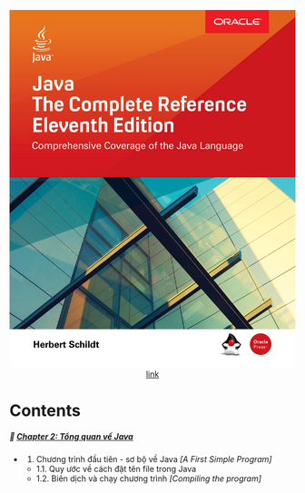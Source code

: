 <div align="center">

  ![](./images/book_cover.jpg)
  [link](https://github.com/cuongpiger/documents/blob/master/Java/Java%20The%20Complete%20Reference%2C%20Eleventh%20Edition%20by%20Herbert%20Schildt.pdf)

</div>

# Contents

##### 💠 [Chapter 2: Tổng quan về Java](./Chapter%202.%20An%20Overview%20of%20Java) 
* 1. Chương trình đầu tiên - sơ bộ về Java _[A First Simple Program]_
  * 1.1. Quy ước về cách đặt tên file trong Java
  * 1.2. Biên dịch và chạy chương trình _[Compiling the program]_